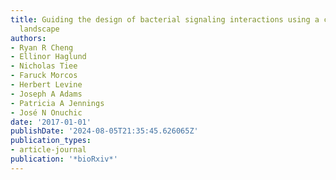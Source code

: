```yaml
---
title: Guiding the design of bacterial signaling interactions using a coevolutionary
  landscape
authors:
- Ryan R Cheng
- Ellinor Haglund
- Nicholas Tiee
- Faruck Morcos
- Herbert Levine
- Joseph A Adams
- Patricia A Jennings
- José N Onuchic
date: '2017-01-01'
publishDate: '2024-08-05T21:35:45.626065Z'
publication_types:
- article-journal
publication: '*bioRxiv*'
---
```

